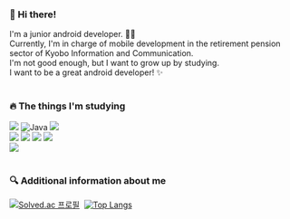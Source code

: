 ### 👋 Hi there! <br>
I'm a junior android developer. 👩‍💻<br>
Currently, I'm in charge of mobile development in the retirement pension sector of Kyobo Information and Communication. <br>
I'm not good enough, but I want to grow up by studying. <br>
I want to be a great android developer! ✨<br>
<br>
### 🔥 The things I'm studying
<img src="https://img.shields.io/badge/Kotlin-7F52FF?style=flat-square&logo=Kotlin&logoColor=FFFFFF"/> ![Java](https://img.shields.io/badge/java-%23ED8B00.svg?style=for-the-badge&logo=java&logoColor=white) <img src="https://img.shields.io/badge/Android-3BD580?style=flat-square&logo=Android&logoColor=FFFFFF"/><br>
<img src="https://img.shields.io/badge/Amazon EC2-232F3E?style=flat-square&logo=Amazon AWS&logoColor=FFFFFF"/> <img src="https://img.shields.io/badge/JavaScript-F7DF1E?style=flat-square&logo=JavaScript&logoColor=FFFFFF"/> <img src="https://img.shields.io/badge/Node.js-339933?style=flat-square&logo=Node.js&logoColor=FFFFFF"/> <img src="https://img.shields.io/badge/MongoDB-47A248?style=flat-square&logo=MongoDB&logoColor=FFFFFF"/><br>
<img src="https://img.shields.io/badge/Git-F05032?style=flat-square&logo=Git&logoColor=FFFFFF"/><br><br>

### 🔍 Additional information about me
[![Solved.ac
프로필](http://mazassumnida.wtf/api/v2/generate_badge?boj=yunjj21)](https://solved.ac/yunjj21)&nbsp;&nbsp;[![Top Langs](https://github-readme-stats.vercel.app/api/top-langs/?username=yunjj21-GitHub&layout=compact)](https://github.com/yunjj21-GitHub/github-readme-stats)
